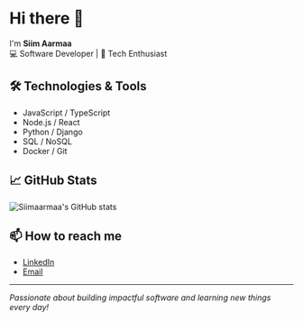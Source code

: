 # Hi there 👋

I'm **Siim Aarmaa**  
💻 Software Developer | 🚀 Tech Enthusiast

## 🛠️ Technologies & Tools
- JavaScript / TypeScript
- Node.js / React
- Python / Django
- SQL / NoSQL
- Docker / Git

## 📈 GitHub Stats
![Siimaarmaa's GitHub stats](https://github-readme-stats.vercel.app/api?username=siimaarmaa&show_icons=true&theme=default)

## 📫 How to reach me
- [LinkedIn](https://www.linkedin.com/in/siimaarmaa/)
- [Email](mailto:your.email@example.com)

---

*Passionate about building impactful software and learning new things every day!*